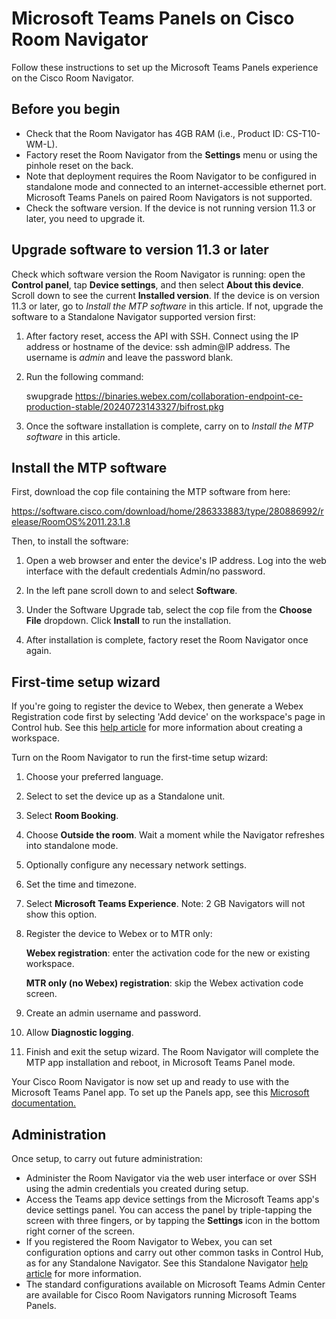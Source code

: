 # Microsoft Teams Panels on Cisco Room Navigator
Follow these instructions to set up the Microsoft Teams Panels experience on the Cisco Room Navigator.
## Before you begin

* Check that the Room Navigator has 4GB RAM (i.e., Product ID: CS-T10-WM-L).
* Factory reset the Room Navigator from the **Settings** menu or using the pinhole reset on the back.
* Note that deployment requires the Room Navigator to be configured in standalone mode and connected to an internet-accessible ethernet port. Microsoft Teams Panels on paired Room Navigators is not supported.
* Check the software version. If the device is not running version 11.3 or later, you need to upgrade it.

## Upgrade software to version 11.3 or later
Check which software version the Room Navigator is running: open the **Control panel**, tap **Device settings**, and then select **About this device**. Scroll down to see the current **Installed version**.
If the device is on version 11.3 or later, go to *Install the MTP software* in this article.
If not, upgrade the software to a Standalone Navigator supported version first:
1. After factory reset, access the API with SSH. Connect using the IP address or hostname of the device: ssh admin@IP address. The username is *admin* and leave the password blank.
2. Run the following command:

   swupgrade https://binaries.webex.com/collaboration-endpoint-ce-production-stable/20240723143327/bifrost.pkg
   
3. Once the software installation is complete, carry on to *Install the MTP software* in this article.

## Install the MTP software

First, download the cop file containing the MTP software from here:

https://software.cisco.com/download/home/286333883/type/280886992/release/RoomOS%2011.23.1.8

Then, to install the software:

1. Open a web browser and enter the device's IP address. Log into the web interface with the default credentials Admin/no password.
   
2.  In the left pane scroll down to and select **Software**.

3.  Under the Software Upgrade tab, select the cop file from the **Choose File** dropdown. Click **Install** to run the installation.
   
4.  After installation is complete, factory reset the Room Navigator once again.

## First-time setup wizard

If you're going to register the device to Webex, then generate a Webex Registration code first by selecting 'Add device' on the workspace's page in Control hub. See this [help article](https://help.webex.com/en-us/article/iq6aw6/Room-Navigator-as-a-stand-alone-device) for more information about creating a workspace.

Turn on the Room Navigator to run the first-time setup wizard:

1. Choose your preferred language.
2. Select to set the device up as a Standalone unit.
3. Select **Room Booking**.
4. Choose **Outside the room**. Wait a moment while the Navigator refreshes into standalone mode.
5. Optionally configure any necessary network settings.
6. Set the time and timezone.
7. Select **Microsoft Teams Experience**. Note: 2 GB Navigators will not show this option.
8. Register the device to Webex or to MTR only:
   
   **Webex registration**: enter the activation code for the new or existing workspace.

    **MTR only (no Webex) registration**: skip the Webex activation code screen.
  
9. Create an admin username and password.
10. Allow **Diagnostic logging**.
11. Finish and exit the setup wizard. The Room Navigator will complete the MTP app installation and reboot, in Microsoft Teams Panel mode.

Your Cisco Room Navigator is now set up and ready to use with the Microsoft Teams Panel app.
To set up the Panels app, see this [Microsoft documentation.](https://learn.microsoft.com/en-us/microsoftteams/devices/use-teams-panels)

## Administration

Once setup, to carry out future administration:

* Administer the Room Navigator via the web user interface or over SSH using the admin credentials you created during setup.
* Access the Teams app device settings from the Microsoft Teams app's device settings panel. You can access the panel by triple-tapping the screen with three fingers, or by tapping the **Settings** icon in the bottom right corner of the screen.
* If you registered the Room Navigator to Webex, you can set configuration options and carry out other common tasks in Control Hub, as for any Standalone Navigator. See this Standalone Navigator  [help article](https://help.webex.com/en-us/article/iq6aw6/Room-Navigator-as-a-stand-alone-device) for more information.
* The standard configurations available on Microsoft Teams Admin Center are available for Cisco Room Navigators running Microsoft Teams Panels.
